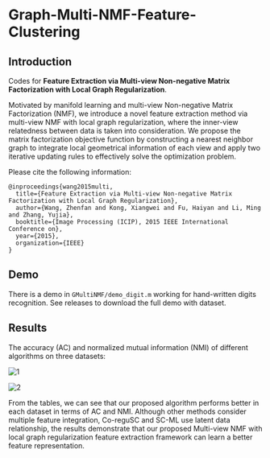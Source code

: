 # Graph-Multi-NMF-Feature-Clustering

## Introduction

Codes for __Feature Extraction via Multi-view Non-negative Matrix Factorization with Local Graph Regularization__. 

Motivated by manifold learning and multi-view Non-negative Matrix Factorization (NMF), we introduce a novel feature extraction method via multi-view NMF with local graph regularization, where the inner-view relatedness between data is taken into consideration. We propose the matrix factorization objective function by constructing a nearest neighbor graph to integrate local geometrical information of each view and apply two iterative updating rules to effectively solve the optimization problem.

Please cite the following information:

```
@inproceedings{wang2015multi,
  title={Feature Extraction via Multi-view Non-negative Matrix Factorization with Local Graph Regularization},
  author={Wang, Zhenfan and Kong, Xiangwei and Fu, Haiyan and Li, Ming and Zhang, Yujia},
  booktitle={Image Processing (ICIP), 2015 IEEE International Conference on},
  year={2015},
  organization={IEEE}
}
```

## Demo

There is a demo in `GMultiNMF/demo_digit.m` working for hand-written digits recognition. See releases to download the full demo with dataset.

## Results

The accuracy (AC) and normalized mutual information (NMI) of different algorithms on three datasets:

![1](https://cloud.githubusercontent.com/assets/853842/8086601/c6d273f2-0fc8-11e5-8ceb-85c84239ec06.png)

![2](https://cloud.githubusercontent.com/assets/853842/8086602/c70111a8-0fc8-11e5-9f6e-63f4d02a67b7.png)

From the tables, we can see that our proposed algorithm performs better in each dataset in terms of AC and NMI. Although other methods consider multiple feature integration, Co-reguSC and SC-ML use latent data relationship, the results demonstrate that our proposed Multi-view NMF with local graph regularization feature extraction framework can learn a better feature representation.